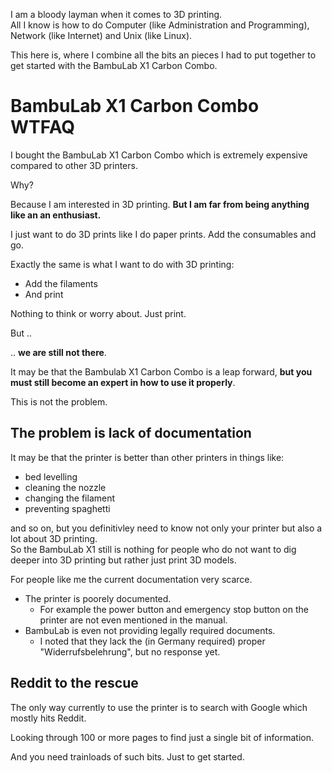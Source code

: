 I am a bloody layman when it comes to 3D printing.  
All I know is how to do Computer (like Administration and Programming), Network (like Internet) and Unix (like Linux).

This here is, where I combine all the bits an pieces I had to put together to get started with the BambuLab X1 Carbon Combo.


# BambuLab X1 Carbon Combo WTFAQ

I bought the BambuLab X1 Carbon Combo which is extremely expensive compared to other 3D printers.

Why?

Because I am interested in 3D printing.  **But I am far from being anything like an an enthusiast.**

I just want to do 3D prints like I do paper prints.  Add the consumables and go.

Exactly the same is what I want to do with 3D printing:

- Add the filaments
- And print

Nothing to think or worry about.  Just print.

But ..

.. **we are still not there**.

It may be that the Bambulab X1 Carbon Combo is a leap forward, **but you must still become an expert in how to use it properly**.

This is not the problem.

## The problem is lack of documentation

It may be that the printer is better than other printers in things like:

- bed levelling
- cleaning the nozzle
- changing the filament
- preventing spaghetti

and so on, but you definitivley need to know not only your printer but also a lot about 3D printing.  
So the BambuLab X1 still is nothing for people who do not want to dig deeper into 3D printing but rather just print 3D models.

For people like me the current documentation very scarce.

- The printer is poorely documented.
  - For example the power button and emergency stop button on the printer are not even mentioned in the manual.
- BambuLab is even not providing legally required documents.
  - I noted that they lack the (in Germany required) proper "Widerrufsbelehrung", but no response yet.


## Reddit to the rescue

The only way currently to use the printer is to search with Google which mostly hits Reddit.

Looking through 100 or more pages to find just a single bit of information.

And you need trainloads of such bits.  Just to get started.
